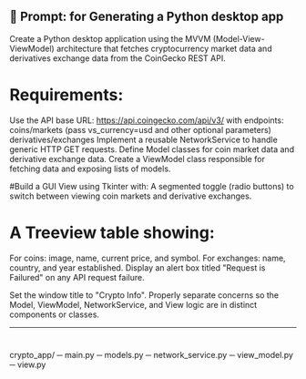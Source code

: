 ## 🧠 Prompt: for Generating a Python desktop app

Create a Python desktop application using the MVVM (Model-View-ViewModel) architecture that fetches cryptocurrency market data and derivatives exchange data from the CoinGecko REST API.

# Requirements:
Use the API base URL: https://api.coingecko.com/api/v3/ with endpoints:
coins/markets (pass vs_currency=usd and other optional parameters)
derivatives/exchanges
Implement a reusable NetworkService to handle generic HTTP GET requests.
Define Model classes for coin market data and derivative exchange data.
Create a ViewModel class responsible for fetching data and exposing lists of models.

#Build a GUI View using Tkinter with:
A segmented toggle (radio buttons) to switch between viewing coin markets and derivative exchanges.

# A Treeview table showing:
For coins: image, name, current price, and symbol.
For exchanges: name, country, and year established.
Display an alert box titled "Request is Failured" on any API request failure.

Set the window title to "Crypto Info".
Properly separate concerns so the Model, ViewModel, NetworkService, and View logic are in distinct components or classes.

- - - - - - - - - - - - - - - - - - - - - 

# 
crypto_app/
─ main.py
─ models.py
─ network_service.py
─ view_model.py
─ view.py
